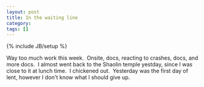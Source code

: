```yaml
---
layout: post
title: In the waiting line
category: 
tags: []
---
```

{% include JB/setup %}

Way too much work this week.  Onsite, docs, reacting to crashes, docs, and more docs.  I almost went back to the Shaolin temple yestday, since I was close to it at lunch time.  I chickened out.  Yesterday was the first day of lent, however I don't know what I should give up.

